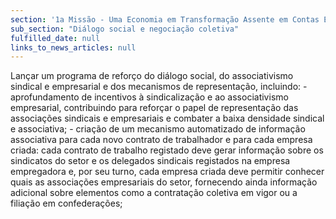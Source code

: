 ```yaml
---
section: '1a Missão - Uma Economia em Transformação Assente em Contas Equilibradas'
sub_section: "Diálogo social e negociação coletiva"
fulfilled_date: null
links_to_news_articles: null
---
```


Lançar um programa de reforço do diálogo social, do associativismo sindical e empresarial e dos mecanismos de representação, incluindo: - aprofundamento de incentivos à sindicalização e ao associativismo empresarial, contribuindo para reforçar o papel de representação das associações sindicais e empresariais e combater a baixa densidade sindical e associativa; - criação de um mecanismo automatizado de informação associativa para cada novo contrato de trabalhador e para cada empresa criada: cada contrato de trabalho registado deve gerar informação sobre os sindicatos do setor e os delegados sindicais registados na empresa empregadora e, por seu turno, cada empresa criada deve permitir conhecer quais as associações empresariais do setor, fornecendo ainda informação adicional sobre elementos como a contratação coletiva em vigor ou a filiação em confederações;